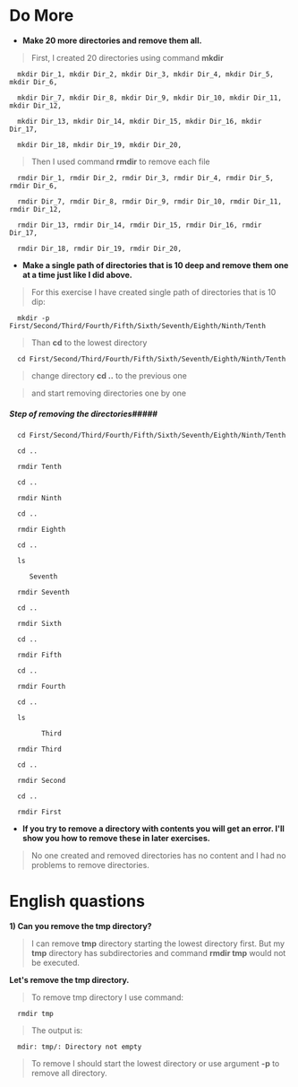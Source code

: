 # Do More
* **Make 20 more directories and remove them all.**

> First, I created 20 directories using command **mkdir**

      mkdir Dir_1, mkdir Dir_2, mkdir Dir_3, mkdir Dir_4, mkdir Dir_5, mkdir Dir_6,  

      mkdir Dir_7, mkdir Dir_8, mkdir Dir_9, mkdir Dir_10, mkdir Dir_11, mkdir Dir_12, 

      mkdir Dir_13, mkdir Dir_14, mkdir Dir_15, mkdir Dir_16, mkdir Dir_17, 
 
      mkdir Dir_18, mkdir Dir_19, mkdir Dir_20,

> Then I used command **rmdir** to remove each file

      rmdir Dir_1, rmdir Dir_2, rmdir Dir_3, rmdir Dir_4, rmdir Dir_5, rmdir Dir_6,  

      rmdir Dir_7, rmdir Dir_8, rmdir Dir_9, rmdir Dir_10, rmdir Dir_11, rmdir Dir_12, 

      rmdir Dir_13, rmdir Dir_14, rmdir Dir_15, rmdir Dir_16, rmdir Dir_17, 
 
      rmdir Dir_18, rmdir Dir_19, rmdir Dir_20,

* **Make a single path of directories that is 10 deep and remove them one at a time just like I did above.**

> For this exercise I have created single path of directories that is 10 dip: 

      mkdir -p First/Second/Third/Fourth/Fifth/Sixth/Seventh/Eighth/Ninth/Tenth
      
> Than **cd** to the lowest directory

      cd First/Second/Third/Fourth/Fifth/Sixth/Seventh/Eighth/Ninth/Tenth
      
> change directory **cd ..** to the previous one
      
> and start removing directories one by one

##### Step of removing the directories#####

      cd First/Second/Third/Fourth/Fifth/Sixth/Seventh/Eighth/Ninth/Tenth
      
      cd ..
      
      rmdir Tenth
      
      cd ..
      
      rmdir Ninth
      
      cd ..

      rmdir Eighth
      
      cd ..
      
      ls
      
         Seventh
      
      rmdir Seventh

      cd ..
      
      rmdir Sixth
      
      cd ..
      
      rmdir Fifth
      
      cd ..
      
      rmdir Fourth
      
      cd ..
      
      ls
      
            Third
            
      rmdir Third
      
      cd ..
      
      rmdir Second
      
      cd ..
      
      rmdir First
      
* **If you try to remove a directory with contents you will get an error. I'll show you how to remove these in later exercises.**

> No one created and removed directories has no content and I had no problems to remove directories.

# English quastions

**1) Can you remove the tmp directory?**
> I can remove **tmp** directory starting the lowest directory first. But my **tmp** directory has subdirectories and command **rmdir tmp** would not be executed.

**Let's remove the tmp directory.**
> To remove tmp directory I use command:

      rmdir tmp
      
> The output is:

      mdir: tmp/: Directory not empty
      
> To remove I should start the lowest directory or use argument **-p** to remove all directory.
